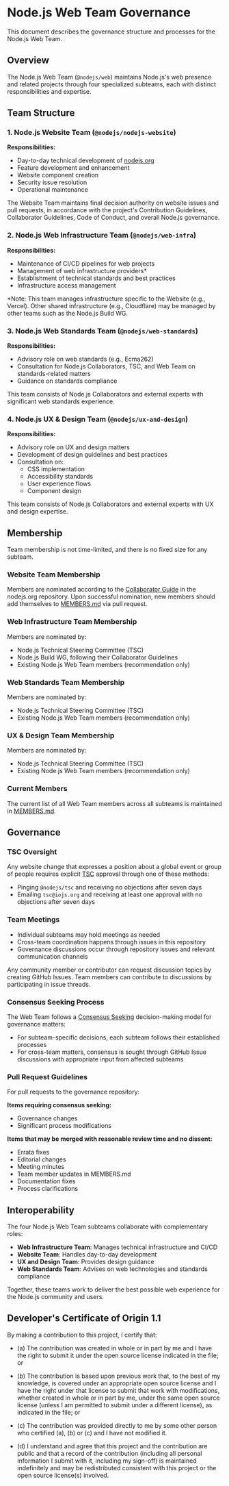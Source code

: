 # Node.js Web Team Governance

This document describes the governance structure and processes for the Node.js Web Team.

## Overview

The Node.js Web Team (`@nodejs/web`) maintains Node.js's web presence and related projects through four specialized subteams, each with distinct responsibilities and expertise.

## Team Structure

### 1. Node.js Website Team (`@nodejs/nodejs-website`)

**Responsibilities:**

- Day-to-day technical development of [nodejs.org](https://nodejs.org)
- Feature development and enhancement
- Website component creation
- Security issue resolution
- Operational maintenance

The Website Team maintains final decision authority on website issues and pull requests, in accordance with the project's Contribution Guidelines, Collaborator Guidelines, Code of Conduct, and overall Node.js governance.

### 2. Node.js Web Infrastructure Team (`@nodejs/web-infra`)

**Responsibilities:**

- Maintenance of CI/CD pipelines for web projects
- Management of web infrastructure providers\*
- Establishment of technical standards and best practices
- Infrastructure access management

\*Note: This team manages infrastructure specific to the Website (e.g., Vercel). Other shared infrastructure (e.g., Cloudflare) may be managed by other teams such as the Node.js Build WG.

### 3. Node.js Web Standards Team (`@nodejs/web-standards`)

**Responsibilities:**

- Advisory role on web standards (e.g., Ecma262)
- Consultation for Node.js Collaborators, TSC, and Web Team on standards-related matters
- Guidance on standards compliance

This team consists of Node.js Collaborators and external experts with significant web standards experience.

### 4. Node.js UX & Design Team (`@nodejs/ux-and-design`)

**Responsibilities:**

- Advisory role on UX and design matters
- Development of design guidelines and best practices
- Consultation on:
  - CSS implementation
  - Accessibility standards
  - User experience flows
  - Component design

This team consists of Node.js Collaborators and external experts with UX and design expertise.

## Membership

Team membership is not time-limited, and there is no fixed size for any subteam.

### Website Team Membership

Members are nominated according to the [Collaborator Guide](https://github.com/nodejs/nodejs.org/blob/main/docs/collaborator-guide.md#becoming-a-collaborator) in the nodejs.org repository. Upon successful nomination, new members should add themselves to [MEMBERS.md](MEMBERS.md) via pull request.

### Web Infrastructure Team Membership

Members are nominated by:

- Node.js Technical Steering Committee (TSC)
- Node.js Build WG, following their Collaborator Guidelines
- Existing Node.js Web Team members (recommendation only)

### Web Standards Team Membership

Members are nominated by:

- Node.js Technical Steering Committee (TSC)
- Existing Node.js Web Team members (recommendation only)

### UX & Design Team Membership

Members are nominated by:

- Node.js Technical Steering Committee (TSC)
- Existing Node.js Web Team members (recommendation only)

### Current Members

The current list of all Web Team members across all subteams is maintained in [MEMBERS.md](MEMBERS.md).

## Governance

### TSC Oversight

Any website change that expresses a position about a global event or group of people requires explicit [TSC](https://github.com/nodejs/TSC/blob/main/TSC-Charter.md#section-4-responsibilities-of-the-tsc) approval through one of these methods:

- Pinging `@nodejs/tsc` and receiving no objections after seven days
- Emailing `tsc@iojs.org` and receiving at least one approval with no objections after seven days

### Team Meetings

- Individual subteams may hold meetings as needed
- Cross-team coordination happens through issues in this repository
- Governance discussions occur through repository issues and relevant communication channels

Any community member or contributor can request discussion topics by creating GitHub Issues. Team members can contribute to discussions by participating in issue threads.

### Consensus Seeking Process

The Web Team follows a [Consensus Seeking](http://en.wikipedia.org/wiki/Consensus-seeking_decision-making) decision-making model for governance matters:

- For subteam-specific decisions, each subteam follows their established processes
- For cross-team matters, consensus is sought through GitHub Issue discussions with appropriate input from affected subteams

### Pull Request Guidelines

For pull requests to the governance repository:

**Items requiring consensus seeking:**

- Governance changes
- Significant process modifications

**Items that may be merged with reasonable review time and no dissent:**

- Errata fixes
- Editorial changes
- Meeting minutes
- Team member updates in MEMBERS.md
- Documentation fixes
- Process clarifications

## Interoperability

The four Node.js Web Team subteams collaborate with complementary roles:

- **Web Infrastructure Team**: Manages technical infrastructure and CI/CD
- **Website Team**: Handles day-to-day development
- **UX and Design Team**: Provides design guidance
- **Web Standards Team**: Advises on web technologies and standards compliance

Together, these teams work to deliver the best possible web experience for the Node.js community and users.

## Developer's Certificate of Origin 1.1

By making a contribution to this project, I certify that:

- (a) The contribution was created in whole or in part by me and I
  have the right to submit it under the open source license
  indicated in the file; or

- (b) The contribution is based upon previous work that, to the best
  of my knowledge, is covered under an appropriate open source
  license and I have the right under that license to submit that
  work with modifications, whether created in whole or in part
  by me, under the same open source license (unless I am
  permitted to submit under a different license), as indicated
  in the file; or

- (c) The contribution was provided directly to me by some other
  person who certified (a), (b) or (c) and I have not modified
  it.

- (d) I understand and agree that this project and the contribution
  are public and that a record of the contribution (including all
  personal information I submit with it, including my sign-off) is
  maintained indefinitely and may be redistributed consistent with
  this project or the open source license(s) involved.
